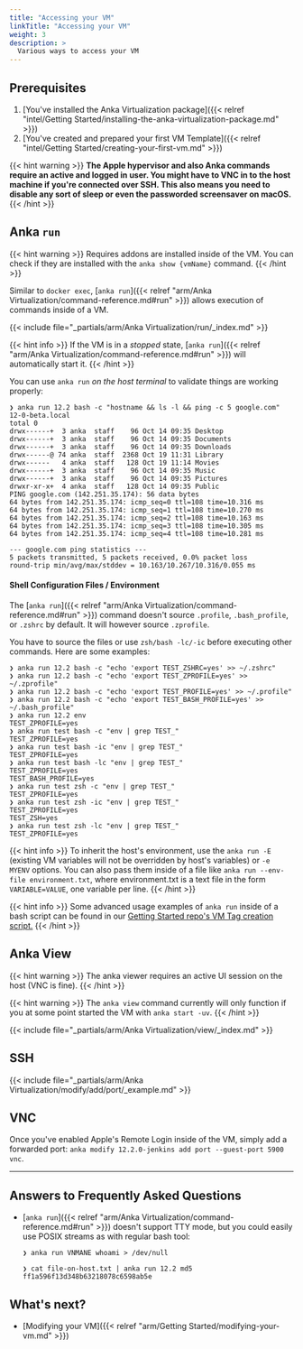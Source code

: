 ```yaml
---
title: "Accessing your VM"
linkTitle: "Accessing your VM"
weight: 3
description: >
  Various ways to access your VM
---
```


## Prerequisites

1. [You've installed the Anka Virtualization package]({{< relref "intel/Getting Started/installing-the-anka-virtualization-package.md" >}})
2. [You've created and prepared your first VM Template]({{< relref "intel/Getting Started/creating-your-first-vm.md" >}})

{{< hint warning >}}
**The Apple hypervisor and also Anka commands require an active and logged in user. You might have to VNC in to the host machine if you're connected over SSH. This also means you need to disable any sort of sleep or even the passworded screensaver on macOS.**
{{< /hint >}}

## Anka `run`

{{< hint warning >}}
Requires addons are installed inside of the VM. You can check if they are installed with the `anka show {vmName}` command.
{{< /hint >}}

Similar to `docker exec`, [`anka run`]({{< relref "arm/Anka Virtualization/command-reference.md#run" >}}) allows execution of commands inside of a VM.

{{< include file="_partials/arm/Anka Virtualization/run/_index.md" >}}

{{< hint info >}}
If the VM is in a _stopped_ state, [`anka run`]({{< relref "arm/Anka Virtualization/command-reference.md#run" >}}) will automatically start it.
{{< /hint >}}

You can use `anka run` _on the host terminal_ to validate things are working properly:

```shell
❯ anka run 12.2 bash -c "hostname && ls -l && ping -c 5 google.com"
12-0-beta.local
total 0
drwx------+  3 anka  staff    96 Oct 14 09:35 Desktop
drwx------+  3 anka  staff    96 Oct 14 09:35 Documents
drwx------+  3 anka  staff    96 Oct 14 09:35 Downloads
drwx------@ 74 anka  staff  2368 Oct 19 11:31 Library
drwx------   4 anka  staff   128 Oct 19 11:14 Movies
drwx------+  3 anka  staff    96 Oct 14 09:35 Music
drwx------+  3 anka  staff    96 Oct 14 09:35 Pictures
drwxr-xr-x+  4 anka  staff   128 Oct 14 09:35 Public
PING google.com (142.251.35.174): 56 data bytes
64 bytes from 142.251.35.174: icmp_seq=0 ttl=108 time=10.316 ms
64 bytes from 142.251.35.174: icmp_seq=1 ttl=108 time=10.270 ms
64 bytes from 142.251.35.174: icmp_seq=2 ttl=108 time=10.163 ms
64 bytes from 142.251.35.174: icmp_seq=3 ttl=108 time=10.305 ms
64 bytes from 142.251.35.174: icmp_seq=4 ttl=108 time=10.281 ms

--- google.com ping statistics ---
5 packets transmitted, 5 packets received, 0.0% packet loss
round-trip min/avg/max/stddev = 10.163/10.267/10.316/0.055 ms
```

#### Shell Configuration Files / Environment

The [`anka run`]({{< relref "arm/Anka Virtualization/command-reference.md#run" >}}) command doesn't source `.profile`, `.bash_profile`, or `.zshrc` by default. It will however source `.zprofile`.

You have to source the files or use `zsh/bash -lc/-ic` before executing other commands. Here are some examples:

```shell
❯ anka run 12.2 bash -c "echo 'export TEST_ZSHRC=yes' >> ~/.zshrc"
❯ anka run 12.2 bash -c "echo 'export TEST_ZPROFILE=yes' >> ~/.zprofile"
❯ anka run 12.2 bash -c "echo 'export TEST_PROFILE=yes' >> ~/.profile"
❯ anka run 12.2 bash -c "echo 'export TEST_BASH_PROFILE=yes' >> ~/.bash_profile"
❯ anka run 12.2 env
TEST_ZPROFILE=yes
❯ anka run test bash -c "env | grep TEST_"
TEST_ZPROFILE=yes
❯ anka run test bash -ic "env | grep TEST_"
TEST_ZPROFILE=yes
❯ anka run test bash -lc "env | grep TEST_"
TEST_ZPROFILE=yes
TEST_BASH_PROFILE=yes
❯ anka run test zsh -c "env | grep TEST_"
TEST_ZPROFILE=yes
❯ anka run test zsh -ic "env | grep TEST_"
TEST_ZPROFILE=yes
TEST_ZSH=yes
❯ anka run test zsh -lc "env | grep TEST_"
TEST_ZPROFILE=yes
```

{{< hint info >}}
To inherit the host's environment, use the `anka run -E` (existing VM variables will not be overridden by host's variables) or `-e MYENV` options. You can also pass them inside of a file like `anka run --env-file environment.txt`, where environment.txt is a text file in the form `VARIABLE=VALUE`, one variable per line.
{{< /hint >}}


{{< hint info >}}
Some advanced usage examples of `anka run` inside of a bash script can be found in our [Getting Started repo's VM Tag creation script.](https://github.com/veertuinc/getting-started/blob/master/create-vm-template-tags.bash)
{{< /hint >}}

## Anka View

{{< hint warning >}}
The anka viewer requires an active UI session on the host (VNC is fine).
{{< /hint >}}

{{< hint warning >}}
The `anka view` command currently will only function if you at some point started the VM with `anka start -uv`.
{{< /hint >}}

{{< include file="_partials/arm/Anka Virtualization/view/_index.md" >}}

## SSH

{{< include file="_partials/arm/Anka Virtualization/modify/add/port/_example.md" >}}

## VNC

Once you've enabled Apple's Remote Login inside of the VM, simply add a forwarded port: `anka modify 12.2.0-jenkins add port --guest-port 5900 vnc`.

---

## Answers to Frequently Asked Questions

- [`anka run`]({{< relref "arm/Anka Virtualization/command-reference.md#run" >}}) doesn't support TTY mode, but you could easily use POSIX streams as with regular bash tool:
  ```shell
  ❯ anka run VNMANE whoami > /dev/null

  ❯ cat file-on-host.txt | anka run 12.2 md5
  ff1a596f13d348b63218078c6598ab5e
  ```

## What's next?

- [Modifying your VM]({{< relref "arm/Getting Started/modifying-your-vm.md" >}})

